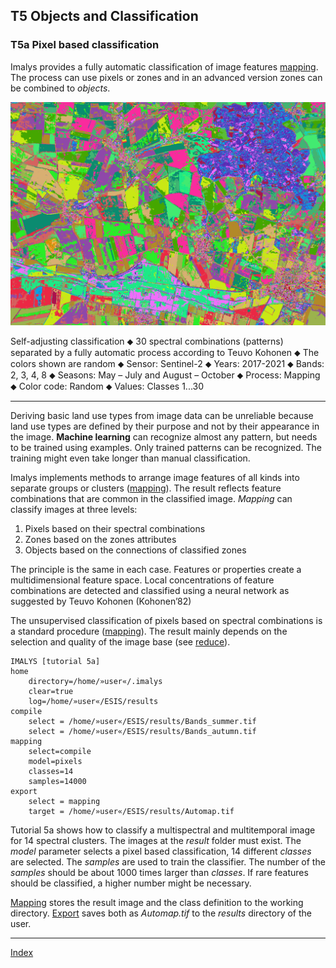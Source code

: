 ## T5	Objects and Classification

### T5a	Pixel based classification

Imalys provides a fully automatic classification of image features [mapping](../manual/8_Features.md). The process can use pixels or zones and in an advanced version zones can be combined to *objects*.

![](../images/t5_Mapping.png)

Self-adjusting classification ⬥ 30 spectral combinations (patterns) separated by a fully automatic process according to Teuvo Kohonen ⬥ The colors shown are random ⬥ Sensor: Sentinel-2 ⬥ Years: 2017-2021 ⬥ Bands: 2, 3, 4, 8 ⬥ Seasons: May – July and August – October ⬥ Process: Mapping ⬥ Color code: Random ⬥ Values: Classes 1...30

-----

Deriving basic land use types from image data can be unreliable because land use types are defined by their purpose and not by their appearance in the image. **Machine learning** can recognize almost any pattern, but needs to be trained using examples. Only trained patterns can be recognized. The training might even take longer than manual classification.

Imalys implements methods to arrange image features of all kinds into separate groups or clusters ([mapping](../manual/9_Mapping.md)). The result reflects feature combinations that are common in the classified image. *Mapping* can classify images at three levels: 

1. Pixels based on their spectral combinations
2. Zones based on the zones attributes
3. Objects based on the connections of classified zones

The principle is the same in each case. Features or properties create a multidimensional feature space. Local concentrations of feature combinations are detected and classified using a neural network as suggested by Teuvo Kohonen (Kohonen’82)

The unsupervised classification of pixels based on spectral combinations is a standard procedure ([mapping](../manual/9_Mapping.md)). The result mainly depends on the selection and quality of the image base (see [reduce](../manual/5_Reduce.md)).

```
IMALYS [tutorial 5a]
home
	directory=/home/»user«/.imalys
	clear=true
	log=/home/»user«/ESIS/results
compile
	select = /home/»user«/ESIS/results/Bands_summer.tif
	select = /home/»user«/ESIS/results/Bands_autumn.tif
mapping
	select=compile
	model=pixels
	classes=14
	samples=14000
export
	select = mapping
	target = /home/»user«/ESIS/results/Automap.tif
```

Tutorial 5a shows how to classify a multispectral and multitemporal image for 14 spectral clusters. The images at the *result* folder must exist. The *model* parameter selects a pixel based classification, 14 different *classes* are selected. The *samples* are used to train the classifier. The number of the *samples* should be about 1000 times larger than *classes*. If rare features should be classified, a higher number might be necessary.

[Mapping](../manual/9_Mapping.md) stores the result image and the class definition to the working directory. [Export](../manual/11_Export.md) saves both as *Automap.tif* to the *results* directory of the user.

-----

[Index](Index.md)